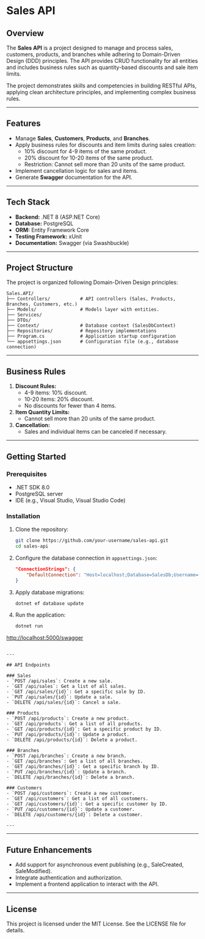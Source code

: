 # Sales API

## Overview

The **Sales API** is a project designed to manage and process sales, customers, products, and branches while adhering to Domain-Driven Design (DDD) principles. The API provides CRUD functionality for all entities and includes business rules such as quantity-based discounts and sale item limits.

The project demonstrates skills and competencies in building RESTful APIs, applying clean architecture principles, and implementing complex business rules.

---

## Features

- Manage **Sales**, **Customers**, **Products**, and **Branches**.
- Apply business rules for discounts and item limits during sales creation:
  - 10% discount for 4-9 items of the same product.
  - 20% discount for 10-20 items of the same product.
  - Restriction: Cannot sell more than 20 units of the same product.
- Implement cancellation logic for sales and items.
- Generate **Swagger** documentation for the API.

---

## Tech Stack

- **Backend:** .NET 8 (ASP.NET Core)
- **Database:** PostgreSQL
- **ORM:** Entity Framework Core
- **Testing Framework:** xUnit
- **Documentation:** Swagger (via Swashbuckle)

---

## Project Structure

The project is organized following Domain-Driven Design principles:

```
Sales.API/
├── Controllers/           # API controllers (Sales, Products, Branches, Customers, etc.)
├── Models/                # Models layer with entities.
├── Services/
├── DTOs/ 
├── Context/               # Database context (SalesDbContext)
├── Repositories/          # Repository implementations
├── Program.cs             # Application startup configuration
└── appsettings.json       # Configuration file (e.g., database connection)
```

---

## Business Rules

1. **Discount Rules:**
   - 4-9 items: 10% discount.
   - 10-20 items: 20% discount.
   - No discounts for fewer than 4 items.
2. **Item Quantity Limits:**
   - Cannot sell more than 20 units of the same product.
3. **Cancellation:**
   - Sales and individual items can be canceled if necessary.

---

## Getting Started

### Prerequisites

- .NET SDK 8.0
- PostgreSQL server
- IDE (e.g., Visual Studio, Visual Studio Code)

### Installation

1. Clone the repository:

   ```bash
   git clone https://github.com/your-username/sales-api.git
   cd sales-api
   ```

2. Configure the database connection in `appsettings.json`:

   ```json
   "ConnectionStrings": {
       "DefaultConnection": "Host=localhost;Database=SalesDb;Username=postgres;Password=yourpassword"
   }
   ```

3. Apply database migrations:

   ```bash
   dotnet ef database update
   ```

4. Run the application:

   ```bash
   dotnet run
   ```

[http://localhost:5000/swagger](http://localhost:5000/swagger)

````

---

## API Endpoints

### Sales
- `POST /api/sales`: Create a new sale.
- `GET /api/sales`: Get a list of all sales.
- `GET /api/sales/{id}`: Get a specific sale by ID.
- `PUT /api/sales/{id}`: Update a sale.
- `DELETE /api/sales/{id}`: Cancel a sale.

### Products
- `POST /api/products`: Create a new product.
- `GET /api/products`: Get a list of all products.
- `GET /api/products/{id}`: Get a specific product by ID.
- `PUT /api/products/{id}`: Update a product.
- `DELETE /api/products/{id}`: Delete a product.

### Branches
- `POST /api/branches`: Create a new branch.
- `GET /api/branches`: Get a list of all branches.
- `GET /api/branches/{id}`: Get a specific branch by ID.
- `PUT /api/branches/{id}`: Update a branch.
- `DELETE /api/branches/{id}`: Delete a branch.

### Customers
- `POST /api/customers`: Create a new customer.
- `GET /api/customers`: Get a list of all customers.
- `GET /api/customers/{id}`: Get a specific customer by ID.
- `PUT /api/customers/{id}`: Update a customer.
- `DELETE /api/customers/{id}`: Delete a customer.

---
````

---

## Future Enhancements

- Add support for asynchronous event publishing (e.g., SaleCreated, SaleModified).
- Integrate authentication and authorization.
- Implement a frontend application to interact with the API.

---

## License

This project is licensed under the MIT License. See the LICENSE file for details.


